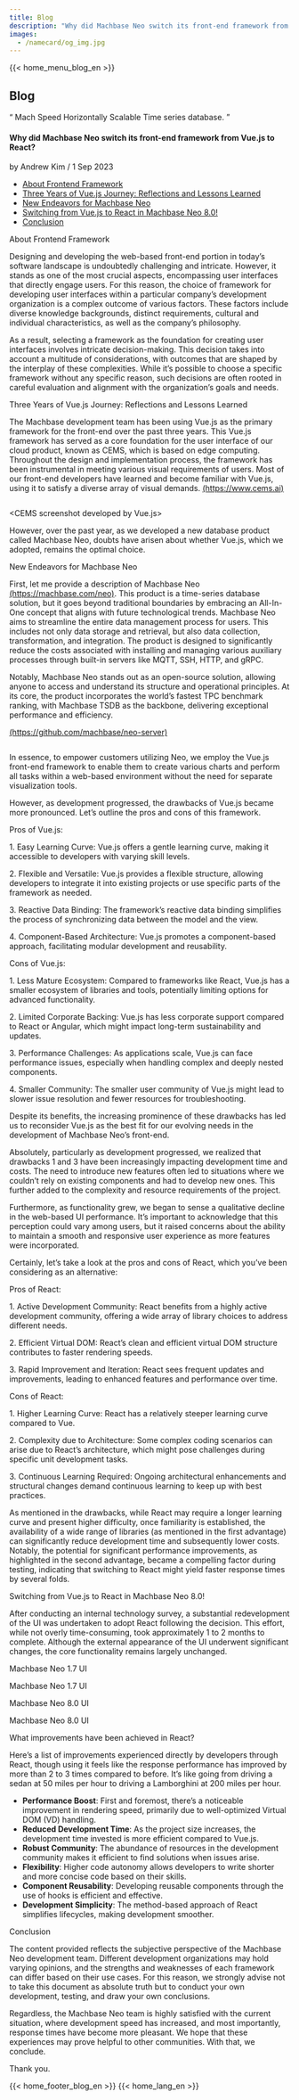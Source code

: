 ```yaml
---
title: Blog
description: "Why did Machbase Neo switch its front-end framework from Vue.js to React?"
images:
  - /namecard/og_img.jpg
---
```


<head>
  <meta charset="UTF-8" />
  <meta name="viewport" content="width=device-width, initial-scale=1.0" />
  <link rel="stylesheet" type="text/css" href="../../css/common.css" />
  <link rel="stylesheet" type="text/css" href="../../css/style.css" />
</head>
{{< home_menu_blog_en >}}
<section class="pricing_section0 section0">
  <div>
    <h2 class="sub_page_title">Blog</h2>
    <p class="sub_page_titletext">
      “ Mach Speed Horizontally Scalable Time series database. ”
    </p>
  </div>
</section>
<section>
  <div class="tech-inner">
    <h4 class="blog-title">
      Why did Machbase Neo switch its front-end framework from Vue.js to React?
    </h4>
    <div class="blog-date">
      <div>
        <span>by Andrew Kim / 1 Sep 2023</span>
      </div>
    </div>
    <ul class="tech-list-ul">
      <a href="#anchor1">
        <li class="tech-list-li" id="tech-list-li">
          About Frontend Framework
        </li></a
      >
      <a href="#anchor2">
        <li class="tech-list-li" id="tech-list-li">
          Three Years of Vue.js Journey: Reflections and Lessons Learned
        </li>
      </a>
      <a href="#anchor3">
        <li class="tech-list-li" id="tech-list-li">
          New Endeavors for Machbase Neo
        </li>
      </a>
      <a href="#anchor4">
        <li class="tech-list-li" id="tech-list-li">
          Switching from Vue.js to React in Machbase Neo 8.0!
        </li>
      </a>
      <a href="#anchor5">
        <li class="tech-list-li" id="tech-list-li">Conclusion</li>
      </a>
    </ul>
    <div class="tech-contents">
      <div>
        <div class="tech-title" id="anchor1">About Frontend Framework</div>
        <p class="tech-contents-text">
          Designing and developing the web-based front-end portion in today’s
          software landscape is undoubtedly challenging and intricate. However,
          it stands as one of the most crucial aspects, encompassing user
          interfaces that directly engage users. For this reason, the choice of
          framework for developing user interfaces within a particular company’s
          development organization is a complex outcome of various factors.
          These factors include diverse knowledge backgrounds, distinct
          requirements, cultural and individual characteristics, as well as the
          company’s philosophy.
        </p>
        <p class="tech-contents-text">
          As a result, selecting a framework as the foundation for creating user
          interfaces involves intricate decision-making. This decision takes
          into account a multitude of considerations, with outcomes that are
          shaped by the interplay of these complexities. While it’s possible to
          choose a specific framework without any specific reason, such
          decisions are often rooted in careful evaluation and alignment with
          the organization’s goals and needs.
        </p>
        <div class="tech-title" id="anchor2">
          Three Years of Vue.js Journey: Reflections and Lessons Learned
        </div>
        <p class="tech-contents-text">
          The Machbase development team has been using Vue.js as the primary
          framework for the front-end over the past three years. This Vue.js
          framework has served as a core foundation for the user interface of
          our cloud product, known as CEMS, which is based on edge computing.
          Throughout the design and implementation process, the framework has
          been instrumental in meeting various visual requirements of users.
          Most of our front-end developers have learned and become familiar with
          Vue.js, using it to satisfy a diverse array of visual demands.
          <a class="tech-contents-link" href="https://www.cems.ai"
            >(https://www.cems.ai)</a
          >
        </p>
        <div class="tech-img-wrap">
          <img class="tech-img" src="../../img/neo-first-01.png" alt="" />
        </div>
        <p class="tech-contents-link-text">
          &lt;CEMS screenshot developed by Vue.js&gt;
        </p>
        <p class="tech-contents-text">
          However, over the past year, as we developed a new database product
          called Machbase Neo, doubts have arisen about whether Vue.js, which we
          adopted, remains the optimal choice.
        </p>
        <div class="tech-title" id="anchor3">
          New Endeavors for Machbase Neo
        </div>
        <p class="tech-contents-text">
          First, let me provide a description of Machbase Neo
          <a class="tech-contents-link" href="https://machbase.com/neo"
            >(https://machbase.com/neo)</a
          >. This product is a time-series database solution, but it goes beyond
          traditional boundaries by embracing an All-In-One concept that aligns
          with future technological trends. Machbase Neo aims to streamline the
          entire data management process for users. This includes not only data
          storage and retrieval, but also data collection, transformation, and
          integration. The product is designed to significantly reduce the costs
          associated with installing and managing various auxiliary processes
          through built-in servers like MQTT, SSH, HTTP, and gRPC.
        </p>
        <p class="tech-contents-text">
          Notably, Machbase Neo stands out as an open-source solution, allowing
          anyone to access and understand its structure and operational
          principles. At its core, the product incorporates the world’s fastest
          TPC benchmark ranking, with Machbase TSDB as the backbone, delivering
          exceptional performance and efficiency.
        </p>
        <p class="tech-contents-text">
          <a
            class="tech-contents-link"
            href="https://github.com/machbase/neo-server"
            >(https://github.com/machbase/neo-server)</a
          >
        </p>
        <div class="tech-img-wrap">
          <img
            class="tech-img tech-margin-bottom"
            src="../../img/neo-first-02.png"
            alt=""
          />
        </div>
        <p class="tech-contents-text">
          In essence, to empower customers utilizing Neo, we employ the Vue.js
          front-end framework to enable them to create various charts and
          perform all tasks within a web-based environment without the need for
          separate visualization tools.
        </p>
        <p class="tech-contents-text">
          However, as development progressed, the drawbacks of Vue.js became
          more pronounced. Let’s outline the pros and cons of this framework.
        </p>
        <div class="tech-contents-title">Pros of Vue.js:</div>
        <p class="tech-contents-text">
          1. Easy Learning Curve: Vue.js offers a gentle learning curve, making
          it accessible to developers with varying skill levels.
        </p>
        <p class="tech-contents-text">
          2. Flexible and Versatile: Vue.js provides a flexible structure,
          allowing developers to integrate it into existing projects or use
          specific parts of the framework as needed.
        </p>
        <p class="tech-contents-text">
          3. Reactive Data Binding: The framework’s reactive data binding
          simplifies the process of synchronizing data between the model and the
          view.
        </p>
        <p class="tech-contents-text">
          4. Component-Based Architecture: Vue.js promotes a component-based
          approach, facilitating modular development and reusability.
        </p>
        <div class="tech-contents-title">Cons of Vue.js:</div>
        <p class="tech-contents-text">
          1. Less Mature Ecosystem: Compared to frameworks like React, Vue.js
          has a smaller ecosystem of libraries and tools, potentially limiting
          options for advanced functionality.
        </p>
        <p class="tech-contents-text">
          2. Limited Corporate Backing: Vue.js has less corporate support
          compared to React or Angular, which might impact long-term
          sustainability and updates.
        </p>
        <p class="tech-contents-text">
          3. Performance Challenges: As applications scale, Vue.js can face
          performance issues, especially when handling complex and deeply nested
          components.
        </p>
        <p class="tech-contents-text">
          4. Smaller Community: The smaller user community of Vue.js might lead
          to slower issue resolution and fewer resources for troubleshooting.
        </p>
        <p class="tech-contents-text">
          Despite its benefits, the increasing prominence of these drawbacks has
          led us to reconsider Vue.js as the best fit for our evolving needs in
          the development of Machbase Neo’s front-end.
        </p>
        <p class="tech-contents-text">
          Absolutely, particularly as development progressed, we realized that
          drawbacks 1 and 3 have been increasingly impacting development time
          and costs. The need to introduce new features often led to situations
          where we couldn’t rely on existing components and had to develop new
          ones. This further added to the complexity and resource requirements
          of the project.
        </p>
        <p class="tech-contents-text">
          Furthermore, as functionality grew, we began to sense a qualitative
          decline in the web-based UI performance. It’s important to acknowledge
          that this perception could vary among users, but it raised concerns
          about the ability to maintain a smooth and responsive user experience
          as more features were incorporated.
        </p>
        <p class="tech-contents-text">
          Certainly, let’s take a look at the pros and cons of React, which
          you’ve been considering as an alternative:
        </p>
        <div class="tech-contents-title">Pros of React:</div>
        <p class="tech-contents-text">
          1. Active Development Community: React benefits from a highly active
          development community, offering a wide array of library choices to
          address different needs.
        </p>
        <p class="tech-contents-text">
          2. Efficient Virtual DOM: React’s clean and efficient virtual DOM
          structure contributes to faster rendering speeds.
        </p>
        <p class="tech-contents-text">
          3. Rapid Improvement and Iteration: React sees frequent updates and
          improvements, leading to enhanced features and performance over time.
        </p>
        <div class="tech-contents-title">Cons of React:</div>
        <p class="tech-contents-text">
          1. Higher Learning Curve: React has a relatively steeper learning
          curve compared to Vue.
        </p>
        <p class="tech-contents-text">
          2. Complexity due to Architecture: Some complex coding scenarios can
          arise due to React’s architecture, which might pose challenges during
          specific unit development tasks.
        </p>
        <p class="tech-contents-text">
          3. Continuous Learning Required: Ongoing architectural enhancements
          and structural changes demand continuous learning to keep up with best
          practices.
        </p>
        <p class="tech-contents-text">
          As mentioned in the drawbacks, while React may require a longer
          learning curve and present higher difficulty, once familiarity is
          established, the availability of a wide range of libraries (as
          mentioned in the first advantage) can significantly reduce development
          time and subsequently lower costs. Notably, the potential for
          significant performance improvements, as highlighted in the second
          advantage, became a compelling factor during testing, indicating that
          switching to React might yield faster response times by several folds.
        </p>
        <div class="tech-title" id="anchor4">
          Switching from Vue.js to React in Machbase Neo 8.0!
        </div>
        <p class="tech-contents-text">
          After conducting an internal technology survey, a substantial
          redevelopment of the UI was undertaken to adopt React following the
          decision. This effort, while not overly time-consuming, took
          approximately 1 to 2 months to complete. Although the external
          appearance of the UI underwent significant changes, the core
          functionality remains largely unchanged.
        </p>
        <div class="tech-contents-title">Machbase Neo 1.7 UI</div>
        <div class="tech-img-wrap">
          <img class="tech-img" src="../../img/neo-first-03.png" alt="" />
        </div>
        <p class="tech-contents-link-text">Machbase Neo 1.7 UI</p>
        <div class="tech-contents-title">Machbase Neo 8.0 UI</div>
        <div class="tech-img-wrap">
          <img class="tech-img" src="../../img/neo-first-04.png" alt="" />
        </div>
        <p class="tech-contents-link-text">Machbase Neo 8.0 UI</p>
        <div class="tech-contents-title">
          What improvements have been achieved in React?
        </div>
        <p class="tech-contents-text">
          Here’s a list of improvements experienced directly by developers
          through React, though using it feels like the response performance has
          improved by more than 2 to 3 times compared to before. It’s like going
          from driving a sedan at 50 miles per hour to driving a Lamborghini at
          200 miles per hour.
        </p>
        <ul class="tech-ul">
          <li>
            <b>Performance Boost</b>: First and foremost, there’s a noticeable
            improvement in rendering speed, primarily due to well-optimized
            Virtual DOM (VD) handling.
          </li>
          <li>
            <b>Reduced Development Time</b>: As the project size increases, the
            development time invested is more efficient compared to Vue.js.
          </li>
          <li>
            <b>Robust Community</b>: The abundance of resources in the
            development community makes it efficient to find solutions when
            issues arise.
          </li>
          <li>
            <b>Flexibility</b>: Higher code autonomy allows developers to write
            shorter and more concise code based on their skills.
          </li>
          <li>
            <b>Component Reusability</b>: Developing reusable components through
            the use of hooks is efficient and effective.
          </li>
          <li>
            <b>Development Simplicity</b>: The method-based approach of React
            simplifies lifecycles, making development smoother.
          </li>
        </ul>
        <div class="tech-title" id="anchor5">Conclusion</div>
        <p class="tech-contents-text">
          The content provided reflects the subjective perspective of the
          Machbase Neo development team. Different development organizations may
          hold varying opinions, and the strengths and weaknesses of each
          framework can differ based on their use cases. For this reason, we
          strongly advise not to take this document as absolute truth but to
          conduct your own development, testing, and draw your own conclusions.
        </p>
        <p class="tech-contents-text">
          Regardless, the Machbase Neo team is highly satisfied with the current
          situation, where development speed has increased, and most
          importantly, response times have become more pleasant. We hope that
          these experiences may prove helpful to other communities. With that,
          we conclude.
        </p>
        <p class="tech-contents-text">Thank you.</p>
      </div>
    </div>
  </div>
</section>
{{< home_footer_blog_en >}}
{{< home_lang_en >}}
